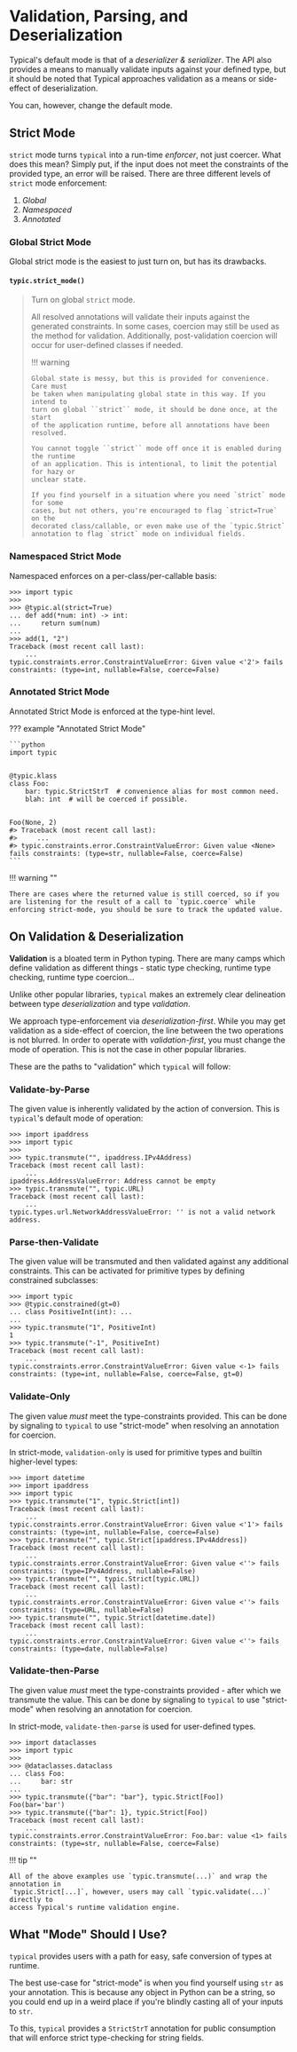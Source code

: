 # Validation, Parsing, and Deserialization
Typical's default mode is that of a *deserializer & serializer*. The
API also provides a means to manually validate inputs against your
defined type, but it should be noted that Typical approaches
validation as a means or side-effect of deserialization.

You can, however, change the default mode.

## Strict Mode

`strict` mode turns `typical` into a run-time *enforcer*, not just
coercer. What does this mean? Simply put, if the input does not meet
the constraints of the provided type, an error will be raised. There
are three different levels of `strict` mode enforcement:

1. *Global*
2. *Namespaced*
3. *Annotated*

### Global Strict Mode
Global strict mode is the easiest to just turn on, but has its
drawbacks.

#### `typic.strict_mode()`
> Turn on global ``strict`` mode.
>
> All resolved annotations will validate their inputs against the generated
> constraints. In some cases, coercion may still be used as the method for
> validation. Additionally, post-validation coercion will occur for
> user-defined classes if needed.
>
> !!! warning
>
>     Global state is messy, but this is provided for convenience. Care must
>     be taken when manipulating global state in this way. If you intend to
>     turn on global ``strict`` mode, it should be done once, at the start
>     of the application runtime, before all annotations have been resolved.
>     
>     You cannot toggle ``strict`` mode off once it is enabled during the runtime
>     of an application. This is intentional, to limit the potential for hazy or
>     unclear state.
>     
>     If you find yourself in a situation where you need `strict` mode for some
>     cases, but not others, you're encouraged to flag `strict=True` on the
>     decorated class/callable, or even make use of the `typic.Strict` 
>     annotation to flag `strict` mode on individual fields.


### Namespaced Strict Mode

Namespaced enforces on a per-class/per-callable basis:


    >>> import typic
    >>>
    >>> @typic.al(strict=True)
    ... def add(*num: int) -> int:
    ...     return sum(num)
    ...
    >>> add(1, "2")
    Traceback (most recent call last):
        ...
    typic.constraints.error.ConstraintValueError: Given value <'2'> fails constraints: (type=int, nullable=False, coerce=False)

### Annotated Strict Mode

Annotated Strict Mode is enforced at the type-hint level.

??? example "Annotated Strict Mode"

    ```python
    import typic
    
    
    @typic.klass
    class Foo:
        bar: typic.StrictStrT  # convenience alias for most common need.
        blah: int  # will be coerced if possible.
    
    
    Foo(None, 2)
    #> Traceback (most recent call last):
    #>     ...
    #> typic.constraints.error.ConstraintValueError: Given value <None> fails constraints: (type=str, nullable=False, coerce=False)
    ```

!!! warning ""

    There are cases where the returned value is still coerced, so if you
    are listening for the result of a call to `typic.coerce` while
    enforcing strict-mode, you should be sure to track the updated value.

## On Validation & Deserialization

**Validation** is a bloated term in Python typing. There are many
camps which define validation as different things - static type
checking, runtime type checking, runtime type coercion...

Unlike other popular libraries, `typical` makes an extremely clear
delineation between type *deserialization* and type *validation*.

We approach type-enforcement via *deserialization-first*. While you
may get validation as a side-effect of coercion, the line between the
two operations is not blurred. In order to operate with
*validation-first*, you must change the mode of operation. This is not
the case in other popular libraries.

These are the paths to "validation" which `typical` will follow:

### Validate-by-Parse

The given value is inherently validated by the action of
conversion. This is `typical`'s default mode of operation:

    >>> import ipaddress
    >>> import typic
    >>>
    >>> typic.transmute("", ipaddress.IPv4Address)
    Traceback (most recent call last):
        ...
    ipaddress.AddressValueError: Address cannot be empty
    >>> typic.transmute("", typic.URL)
    Traceback (most recent call last):
        ...
    typic.types.url.NetworkAddressValueError: '' is not a valid network address.


### Parse-then-Validate

The given value will be transmuted and then validated against any
additional constraints. This can be activated for primitive types by
defining constrained subclasses:



    >>> import typic
    >>> @typic.constrained(gt=0)
    ... class PositiveInt(int): ...
    ...
    >>> typic.transmute("1", PositiveInt)
    1
    >>> typic.transmute("-1", PositiveInt)
    Traceback (most recent call last):
        ...
    typic.constraints.error.ConstraintValueError: Given value <-1> fails constraints: (type=int, nullable=False, coerce=False, gt=0)


### Validate-Only

The given value *must* meet the type-constraints provided. This can be
done by signaling to `typical` to use "strict-mode" when resolving an
annotation for coercion.

In strict-mode, `validation-only` is used for primitive
types and builtin higher-level types:



    >>> import datetime
    >>> import ipaddress
    >>> import typic
    >>> typic.transmute("1", typic.Strict[int])
    Traceback (most recent call last):
        ...
    typic.constraints.error.ConstraintValueError: Given value <'1'> fails constraints: (type=int, nullable=False, coerce=False)
    >>> typic.transmute("", typic.Strict[ipaddress.IPv4Address])
    Traceback (most recent call last):
        ...
    typic.constraints.error.ConstraintValueError: Given value <''> fails constraints: (type=IPv4Address, nullable=False)
    >>> typic.transmute("", typic.Strict[typic.URL])
    Traceback (most recent call last):
        ...
    typic.constraints.error.ConstraintValueError: Given value <''> fails constraints: (type=URL, nullable=False)
    >>> typic.transmute("", typic.Strict[datetime.date])
    Traceback (most recent call last):
        ...
    typic.constraints.error.ConstraintValueError: Given value <''> fails constraints: (type=date, nullable=False)




### Validate-then-Parse

The given value *must* meet the type-constraints provided - after
which we transmute the value. This can be done by signaling to
`typical` to use "strict-mode" when resolving an annotation for
coercion.

In strict-mode, `validate-then-parse` is used for user-defined types.



    >>> import dataclasses
    >>> import typic
    >>>
    >>> @dataclasses.dataclass
    ... class Foo:
    ...     bar: str
    ...
    >>> typic.transmute({"bar": "bar"}, typic.Strict[Foo])
    Foo(bar='bar')
    >>> typic.transmute({"bar": 1}, typic.Strict[Foo])
    Traceback (most recent call last):
        ...
    typic.constraints.error.ConstraintValueError: Foo.bar: value <1> fails constraints: (type=str, nullable=False, coerce=False)


!!! tip ""

    All of the above examples use `typic.transmute(...)` and wrap the annotation in
    `typic.Strict[...]`, however, users may call `typic.validate(...)` directly to
    access Typical's runtime validation engine.


## What "Mode" Should I Use?

`typical` provides users with a path for easy, safe conversion of
types at runtime.

The best use-case for "strict-mode" is when you find yourself using
`str` as your annotation. This is because any object in Python can be
a string, so you could end up in a weird place if you're blindly
casting all of your inputs to `str`.

To this, `typical` provides a `StrictStrT` annotation for public
consumption that will enforce strict type-checking for string fields.


